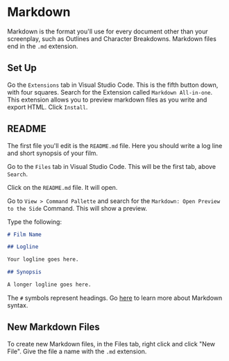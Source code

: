 # Markdown

Markdown is the format you'll use for every document other than your screenplay, such as Outlines and Character Breakdowns. Markdown files end in the `.md` extension.

## Set Up

Go the `Extensions` tab in Visual Studio Code. This is the fifth button down, with four squares. Search for the Extension called `Markdown All-in-one`. This extension allows you to preview markdown files as you write and export HTML. Click `Install`.

## README

The first file you'll edit is the `README.md` file. Here you should write a log line and short synopsis of your film.

Go to the `Files` tab in Visual Studio Code. This will be the first tab, above `Search`.

Click on the `README.md` file. It will open.

Go to `View > Command Pallette` and search for the `Markdown: Open Preview to the Side` Command. This will show a preview.

Type the following:

``` markdown
# Film Name

## Logline

Your logline goes here.

## Synopsis

A longer logline goes here.
```

The `#` symbols represent headings. Go [here](https://www.markdownguide.org/basic-syntax/) to learn more about Markdown syntax.

## New Markdown Files

To create new Markdown files, in the Files tab, right click and click "New File". Give the file a name with the `.md` extension.